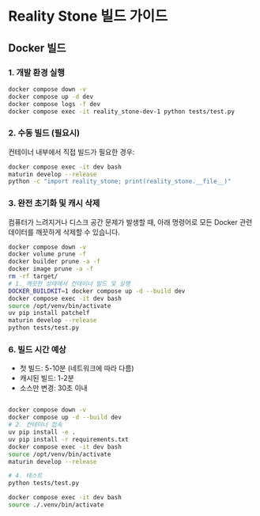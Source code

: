 # Reality Stone 빌드 가이드

## Docker 빌드


### 1. 개발 환경 실행

```bash
docker compose down -v
docker compose up -d dev
docker compose logs -f dev
docker compose exec -it reality_stone-dev-1 python tests/test.py
```

### 2. 수동 빌드 (필요시)

컨테이너 내부에서 직접 빌드가 필요한 경우:

```bash
docker compose exec -it dev bash
maturin develop --release
python -c "import reality_stone; print(reality_stone.__file__)"
```

### 3. 완전 초기화 및 캐시 삭제

컴퓨터가 느려지거나 디스크 공간 문제가 발생할 때, 아래 명령어로 모든 Docker 관련 데이터를 깨끗하게 삭제할 수 있습니다.

```bash
docker compose down -v
docker volume prune -f
docker builder prune -a -f
docker image prune -a -f
rm -rf target/
# 1. 깨끗한 상태에서 컨테이너 빌드 및 실행
DOCKER_BUILDKIT=1 docker compose up -d --build dev
docker compose exec -it dev bash
source /opt/venv/bin/activate
uv pip install patchelf 
maturin develop --release
python tests/test.py
```

### 6. 빌드 시간 예상
- 첫 빌드: 5-10분 (네트워크에 따라 다름)
- 캐시된 빌드: 1-2분
- 소스만 변경: 30초 이내

```bash

docker compose down -v
docker compose up -d --build dev
# 2. 컨테이너 접속
uv pip install -e .
uv pip install -r requirements.txt
docker compose exec -it dev bash
source /opt/venv/bin/activate
maturin develop --release

# 4. 테스트
python tests/test.py
```


```bash
docker compose exec -it dev bash
source ./.venv/bin/activate
```